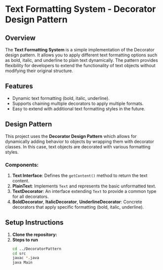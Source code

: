 # Text Formatting System - Decorator Design Pattern

## Overview
The **Text Formatting System** is a simple implementation of the Decorator design pattern. It allows you to apply different text formatting options such as bold, italic, and underline to plain text dynamically. The pattern provides flexibility for developers to extend the functionality of text objects without modifying their original structure.

## Features
- Dynamic text formatting (bold, italic, underline).
- Supports chaining multiple decorators to apply multiple formats.
- Easy to extend with additional text formatting styles in the future.

## Design Pattern
This project uses the **Decorator Design Pattern** which allows for dynamically adding behavior to objects by wrapping them with decorator classes. In this case, text objects are decorated with various formatting styles.

### Components:
1. **Text Interface**: Defines the `getContent()` method to return the text content.
2. **PlainText**: Implements `Text` and represents the basic unformatted text.
3. **TextDecorator**: An interface extending `Text` to provide a common type for all decorators.
4. **BoldDecorator**, **ItalicDecorator**, **UnderlineDecorator**: Concrete decorators that apply specific formatting (bold, italic, underline).


## Setup Instructions

1. **Clone the repository:**
2. **Steps to run**
   ```bash
   cd ../DecoratorPattern
   cd src
   javac *.java
   java Main
